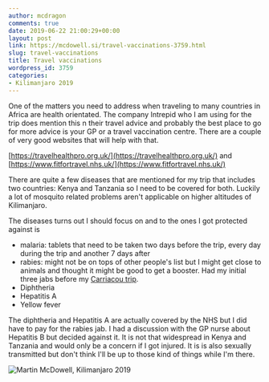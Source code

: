 ```yaml
---
author: mcdragon
comments: true
date: 2019-06-22 21:00:29+00:00
layout: post
link: https://mcdowell.si/travel-vaccinations-3759.html
slug: travel-vaccinations
title: Travel vaccinations
wordpress_id: 3759
categories:
- Kilimanjaro 2019
---
```





One of the matters you need to address when traveling to many countries in Africa are health orientated. The company Intrepid who I am using for the trip does mention this n their travel advice and probably the best place to go for more advice is your GP or a travel vaccination centre. There are a couple of very good websites that will help with that.

[https://travelhealthpro.org.uk/](https://travelhealthpro.org.uk/) and [https://www.fitfortravel.nhs.uk/](https://www.fitfortravel.nhs.uk/)


There are quite a few diseases that are mentioned for my trip that includes two countries: Kenya and Tanzania so I need to be covered for both. Luckily a lot of mosquito related problems aren't applicable on higher altitudes of Kilimanjaro.



The diseases turns out I should focus on and to the ones I got protected against is


  * malaria: tablets that need to be taken two days before the trip, every day during the trip and another 7 days after
  * rabies: might not be on tops of other people's list but I might get close to animals and thought it might be good to get a booster. Had my initial three jabs before my [Carriacou trip](https://mcdowell.si/category/veterinary-medicine/carriacou-2015).
  * Diphtheria
  * Hepatitis A
  * Yellow fever


The diphtheria and Hepatitis A are actually covered by the NHS but I did   have to pay for the rabies jab. I had a discussion with the GP nurse about Hepatitis B but decided against it. It is not that widespread in Kenya and Tanzania and would only be a concern if I got injured. It is is also sexually transmitted but don't think I'll be up to those kind of things while I'm there.


![Martin McDowell, Kilimanjaro 2019](https://img.mcdowell.si/2019/03/martin-kili.ai_.svg_.png)



